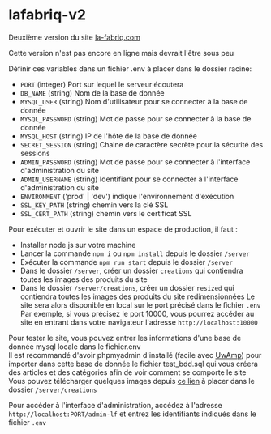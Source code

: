 # lafabriq-v2
Deuxième version du site <a href="https://la-fabriq.com">la-fabriq.com</a>

Cette version n'est pas encore en ligne mais devrait l'être sous peu

Définir ces variables dans un fichier .env à placer dans le dossier racine: 
- `PORT` (integer) Port sur lequel le serveur écoutera
- `DB_NAME` (string) Nom de la base de donnée
- `MYSQL_USER` (string) Nom d'utilisateur pour se connecter à la base de donnée
- `MYSQL_PASSWORD` (string) Mot de passe pour se connecter à la base de donnée
- `MYSQL_HOST` (string) IP de l'hôte de la base de donnée
- `SECRET_SESSION` (string) Chaine de caractère secrète pour la sécurité des sessions
- `ADMIN_PASSWORD` (string) Mot de passe pour se connecter à l'interface d'administration du site
- `ADMIN_USERNAME` (string) Identifiant pour se connecter à l'interface d'administration du site
- `ENVIRONMENT` ('prod' | 'dev') indique l'environnement d'exécution
- `SSL_KEY_PATH` (string) chemin vers la clé SSL
- `SSL_CERT_PATH` (string) chemin vers le certificat SSL

Pour exécuter et ouvrir le site dans un espace de production, il faut :
- Installer node.js sur votre machine
- Lancer la commande `npm i` ou `npm install` depuis le dossier `/server`
- Exécuter la commande `npm run start` depuis le dossier `/server`
- Dans le dossier `/server`, créer un dossier `creations` qui contiendra toutes les images des produits du site
- Dans le dossier `/server/creations`, créer un dossier `resized` qui contiendra toutes les images des produits du site redimensionnées
Le site sera alors disponible en local sur le port précisé dans le fichier `.env`
Par exemple, si vous précisez le port 10000, vous pourrez accéder au site en entrant dans votre navigateur l'adresse `http://localhost:10000`

Pour tester le site, vous pouvez entrer les informations d'une base de donnée mysql locale dans le fichier.env<br/>
Il est recommandé d'avoir phpmyadmin d'installé (facile avec <a href="https://www.uwamp.com/fr/">UwAmp</a>) pour importer dans cette base de donnée le fichier test_bdd.sql qui vous créera des articles et des catégories afin de voir comment se comporte le site<br/>
Vous pouvez télécharger quelques images depuis <a href="https://drive.google.com/drive/folders/1Fp1eWNrcE1NJ9v21elNhOHtJmsBSMCwK?usp=share_link">ce lien</a> à placer dans le dossier `/server/creations`

Pour accéder à l'interface d'administration, accédez à l'adresse `http://localhost:PORT/admin-lf` et entrez les identifiants indiqués dans le fichier `.env`
